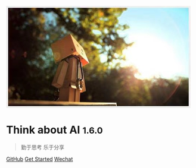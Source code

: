 <!-- _coverpage.md -->

![logo](logo.jpeg "Think about AI")

# Think about AI <small>1.6.0</small>

> 勤于思考 乐于分享

<!-- - 简单、轻便 (压缩后 ~21kB)
- 无需生成 html 文件
- 众多主题 -->

[GitHub](https://github.com/thinkaboutai)
[Get Started](README)
[Wechat](https://open.work.weixin.qq.com/wwopen/sso/3rd_qrConnect?appid=ww94fe0438fd4daa33&redirect_uri=http%3A%2Fhncf56.f3322.net%3A8011&state=91&usertype=member)
